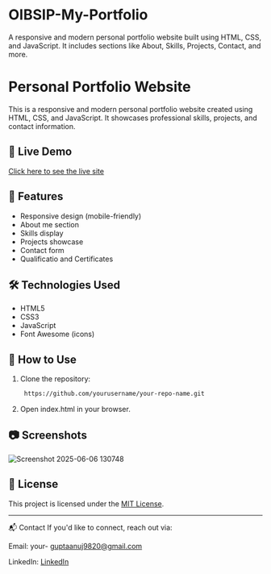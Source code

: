 # OIBSIP-My-Portfolio
A responsive and modern personal portfolio website built using HTML, CSS, and JavaScript. It includes sections like About, Skills, Projects, Contact, and more.

# Personal Portfolio Website

This is a responsive and modern personal portfolio website created using HTML, CSS, and JavaScript. It showcases professional skills, projects, and contact information.

## 🔗 Live Demo

[Click here to see the live site](https://anuj-my-portfolio.netlify.app/)

## 📁 Features

- Responsive design (mobile-friendly)
- About me section
- Skills display
- Projects showcase
- Contact form
- Qualificatio and Certificates

## 🛠️ Technologies Used

- HTML5
- CSS3
- JavaScript
- Font Awesome (icons)

## 🚀 How to Use

1. Clone the repository:
   ```bash
    https://github.com/yourusername/your-repo-name.git
2. Open index.html in your browser.


## 📷 Screenshots

![Screenshot 2025-06-06 130748](https://github.com/user-attachments/assets/16c0074a-c5c6-418a-b6fa-32645c5da9e0)


## 📄 License

This project is licensed under the [MIT License](LICENSE).

---

📬 Contact
If you'd like to connect, reach out via:

Email: your- guptaanuj9820@gmail.com

LinkedIn: [LinkedIn](https://www.linkedin.com/in/anuj-prasad-gupta-34ba86307/)
